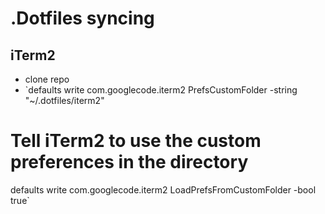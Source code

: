 # .Dotfiles syncing

## iTerm2
- clone repo
- `defaults write com.googlecode.iterm2 PrefsCustomFolder -string "~/.dotfiles/iterm2"

# Tell iTerm2 to use the custom preferences in the directory
defaults write com.googlecode.iterm2 LoadPrefsFromCustomFolder -bool true`

